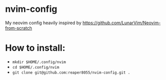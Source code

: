 # nvim-config
My neovim config heavily inspired by https://github.com/LunarVim/Neovim-from-scratch

# How to install:

- `mkdir $HOME/.config/nvim`
- `cd $HOME/.config/nvim`
- `git clone git@github.com:reaper8055/nvim-config.git .`
